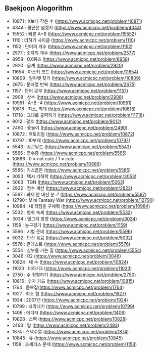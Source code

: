 ## Baekjoon Alogorithm ##

- 10871 : X보다 작은 수 (https://www.acmicpc.net/problem/10871)
- 4344 : 평균은 넘겠지 (https://www.acmicpc.net/problem/4344)
- 15552 : 빠른 A+B (https://www.acmicpc.net/problem/15552)
- 1110 : 더하기 사이클 (https://www.acmicpc.net/problem/1110)
- 1152 : 단어의 개수 (https://www.acmicpc.net/problem/1152)
- 2577 : 숫자의 개수 (https://www.acmicpc.net/problem/2577)
- 8958 : OX퀴즈 (https://www.acmicpc.net/problem/8958)
- 2920 : 음계 (https://www.acmicpc.net/problem/2920)
- 11654 : 아스키 코드 (https://www.acmicpc.net/problem/11654)
- 10809 : 알파벳 찾기 (https://www.acmicpc.net/problem/10809)
- 2675 : 문자열 반복 (https://www.acmicpc.net/problem/2675)
- 1157 : 단어 공부 (https://www.acmicpc.net/problem/1157)
- 2908 : 상수 (https://www.acmicpc.net/problem/2908)
- 10951 : A+B -4 (https://www.acmicpc.net/problem/10951)
- 10818 : 최소, 최대 (https://www.acmicpc.net/problem/10818)
- 11718 : 그대로 출력하기 (https://www.acmicpc.net/problem/11718)
- 9012 : 괄호 (https://www.acmicpc.net/problem/9012)
- 2490 : 윷놀이 (https://www.acmicpc.net/problem/2490)
- 10872 : 팩토리얼 (https://www.acmicpc.net/problem/10872)
- 10797 : 10부제 (https://www.acmicpc.net/problem/10797)
- 5543 : 상근날드 (https://www.acmicpc.net/problem/5543)
- 5565 : 영수증 (https://www.acmicpc.net/problem/5565)
- 10886 : 0 = not cute / 1 = cute (https://www.acmicpc.net/problem/10886)
- 5585 : 거스름돈 (https://www.acmicpc.net/problem/5585)
- 3053 : 택시 기하학 (https://www.acmicpc.net/problem/3053)
- 5063 : TGN (https://www.acmicpc.net/problem/5063)
- 2822 : 점수 계산 (https://www.acmicpc.net/problem/2822)
- 5597 : 과제 안 내신 분..? (https://www.acmicpc.net/problem/5597)
- 12790 : Mini Fantasy War (https://www.acmicpc.net/problem/12790)
- 10984 : 내 학점을 구해줘 (https://www.acmicpc.net/problem/10984)
- 5532 : 방학 숙제 (https://www.acmicpc.net/problem/5532)
- 3034 : 앵그리 창영 (https://www.acmicpc.net/problem/3034)
- 1159 : 농구경기 (https://www.acmicpc.net/problem/1159)
- 5596 : 시험 준비 (https://www.acmicpc.net/problem/5596)
- 5032 : 탄산 음료 (https://www.acmicpc.net/problem/5032)
- 5576 : 콘테스트 (https://www.acmicpc.net/problem/5576)
- 5554 : 심부름 가는 길 (https://www.acmicpc.net/problem/5554)
- 3046 : R2 (https://www.acmicpc.net/problem/3046)
- 10824 : 네 수 (https://www.acmicpc.net/problem/10824)
- 11023 : 더하기3 (https://www.acmicpc.net/problem/11023)
- 2750 : 수 정렬하기 (https://www.acmicpc.net/problem/2750) 
- 10815 : 숫자 카드 (https://www.acmicpc.net/problem/10815)
- 1764 : 듣보잡(https://www.acmicpc.net/problem/1764)
- 1927 : 최소 힙 (https://www.acmicpc.net/problem/1927)
- 1924 : 2007년 (https://www.acmicpc.net/problem/1924)
- 10799 : 쇠막대기 (https://www.acmicpc.net/problem/10799)
- 1406 : 에디터 (https://www.acmicpc.net/problem/1406)
- 10828 : 스택 (https://www.acmicpc.net/problem/10828)
- 2493 : 탑 (https://www.acmicpc.net/problem/2493)
- 1874 : 스택수열 (https://www.acmicpc.net/problem/1874)
- 10845 : 큐 (https://www.acmicpc.net/problem/10845)
- 1158 : 조세퍼스 문제 (https://www.acmicpc.net/problem/1158)

